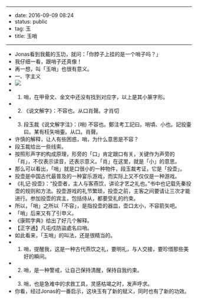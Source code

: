 - --
- date: 2016-09-09 08:24
- status: public
- tag: 玉
- title: 玉哨
- --
- Jonas看到我戴的玉玏，就问：「你脖子上挂的是一个哨子吗？」
- 我仔细一看，跟哨子还真像！
- 再一想，叫「玉哨」也很有意义。
- 一、字主义
- ![](~/shao-wistle.gif)
- 1. 哨，在甲骨文、金文中还没有找到对应字，以上是其小篆字形。
- 2. 《说文解字》：不容也。从口肖聲。才肖切
- 3. 段玉裁《说文解字注》：(哨) 不容也。鄭注考工記曰。哨頃、小也。記投壷曰。某有枉矢哨壷。从口。肖聲。
- 许慎的解释，让人有些困惑，哨，为什么意思是不容？
- 段玉裁给出一些线索。
- 按照形声字的构成原理，形旁的「口」肯定跟口有关，关键作为声旁的「肖」，不仅表示读音，还表示意义。「肖」在这里，就是「小」的意思。
- 那么可以看出，「哨」就是口很小的一种物件，段玉裁考证，它是「投壶」。
- 投壶是中国古代最普及的一种宴乐游戏，而实际上又不仅仅是一种游戏。
- 《礼记·投壶》：“投壶者，主人与客燕饮，讲论才艺之礼也。”书中也记载先秦投壶的规则和方法。投壶游戏的礼节繁琐，投壶之前，主客之间要请让三次才能进行。参加投壶的宾主，包括侍从，都要受礼的约束。
- 所以，「哨」之所以「不容」，是指投壶的器皿，壶口太小，不容箭矢吧。
- 「哨」后来又有了引申义。
- 《康熙字典》给出了好几个解释。
- 【正字通】凡屯戍防盜處名曰哨。
- 如此看来，「玉哨」的叫法，还是很精当的。
- 1. 哨，提醒我，这是一种古代燕饮之礼，要明礼，与人交接，要珍惜那些美好的瞬间。
- 2. 哨，是一种警戒，让自己保持清醒，保持自我约束。
- 3. 哨，也是急难中的求救工具，灵感枯竭之时，发声呼求。
- 你看，经过Jonas的一番启示，这块玉有了新的赋义，同时也有了新的功效。
